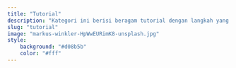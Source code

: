 ```yaml
---
title: "Tutorial"
description: "Kategori ini berisi beragam tutorial dengan langkah yang mudah diikuti"
slug: "tutorial"
image: "markus-winkler-HpWwEURimK8-unsplash.jpg"
style:
    background: "#d08b5b"
    color: "#fff"
---
```

